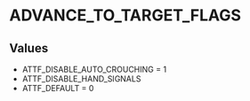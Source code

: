 # ADVANCE_TO_TARGET_FLAGS

## Values
* ATTF_DISABLE_AUTO_CROUCHING = 1
* ATTF_DISABLE_HAND_SIGNALS
* ATTF_DEFAULT = 0